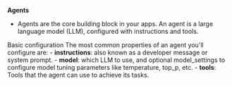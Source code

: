 **Agents**

- Agents are the core building block in your apps. An agent is a large language model (LLM), configured with instructions and tools.

Basic configuration
The most common properties of an agent you'll configure are:
    - **instructions**: also known as a developer message or system prompt.
    - **model**: which LLM to use, and optional model_settings to configure model tuning parameters like temperature, top_p, etc.
    - **tools**: Tools that the agent can use to achieve its tasks.